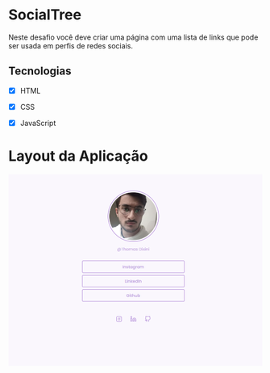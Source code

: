 # SocialTree

Neste desafio você deve criar uma página com uma lista de links que pode ser usada em perfis de redes sociais.

## Tecnologias

- [x] HTML
- [x] CSS
- [x] JavaScript


# Layout da Aplicação

<img src="https://github.com/ThomasDixini/SocialTree/blob/master/assests/App.png" width="1000" />

